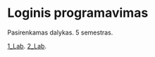 # Loginis programavimas

Pasirenkamas dalykas. 5 semestras.

[1_Lab](https://klevas.mif.vu.lt/~julius/2024Rud/LogProg/Uzduotys/Uzduotis1.html).
[2_Lab](https://klevas.mif.vu.lt/~julius/2024Rud/LogProg/Uzduotys/Uzduotis2.html).
